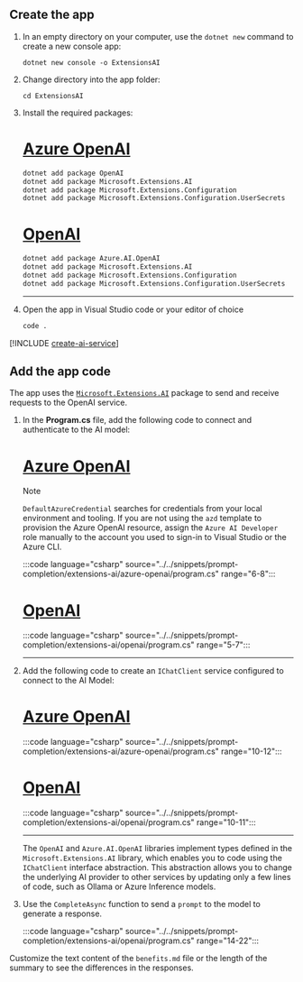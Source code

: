 
## Create the app

1. In an empty directory on your computer, use the `dotnet new` command to create a new console app:

    ```dotnetcli
    dotnet new console -o ExtensionsAI
    ```

1. Change directory into the app folder:

    ```dotnetcli
    cd ExtensionsAI
    ```

1. Install the required packages:

    <!-- markdownlint-disable MD023 -->
    # [Azure OpenAI](#tab/azure-openai)

    ```bash
    dotnet add package OpenAI
    dotnet add package Microsoft.Extensions.AI
    dotnet add package Microsoft.Extensions.Configuration
    dotnet add package Microsoft.Extensions.Configuration.UserSecrets
    ```

    # [OpenAI](#tab/openai)

    ```bash
    dotnet add package Azure.AI.OpenAI
    dotnet add package Microsoft.Extensions.AI
    dotnet add package Microsoft.Extensions.Configuration
    dotnet add package Microsoft.Extensions.Configuration.UserSecrets
    ```

    ---

1. Open the app in Visual Studio code or your editor of choice

    ```bash
    code .
    ```

[!INCLUDE [create-ai-service](../includes/create-ai-service.md)]

## Add the app code

The app uses the [`Microsoft.Extensions.AI`](https://www.nuget.org/packages/Microsoft.Extensions.AI) package to send and receive requests to the OpenAI service.

1. In the **Program.cs** file, add the following code to connect and authenticate to the AI model:

    # [Azure OpenAI](#tab/azure-openai)

    > [!NOTE]
    > `DefaultAzureCredential` searches for credentials from your local environment and tooling. If you are not using the `azd` template to provision the Azure OpenAI resource, assign the `Azure AI Developer` role manually to the account you used to sign-in to Visual Studio or the Azure CLI.

    :::code language="csharp" source="../../snippets/prompt-completion/extensions-ai/azure-openai/program.cs" range="6-8":::

    # [OpenAI](#tab/openai)

    :::code language="csharp" source="../../snippets/prompt-completion/extensions-ai/openai/program.cs" range="5-7":::

    ---

1. Add the following code to create an `IChatClient` service configured to connect to the AI Model:

    # [Azure OpenAI](#tab/azure-openai)

    :::code language="csharp" source="../../snippets/prompt-completion/extensions-ai/azure-openai/program.cs" range="10-12":::

    # [OpenAI](#tab/openai)

    :::code language="csharp" source="../../snippets/prompt-completion/extensions-ai/openai/program.cs" range="10-11":::

    ---

     The `OpenAI` and `Azure.AI.OpenAI` libraries implement types defined in the `Microsoft.Extensions.AI` library, which enables you to code using the `IChatClient` interface abstraction. This abstraction allows you to change the underlying AI provider to other services by updating only a few lines of code, such as Ollama or Azure Inference models.

1. Use the `CompleteAsync` function to send a `prompt` to the model to generate a response.

    :::code language="csharp" source="../../snippets/prompt-completion/extensions-ai/openai/program.cs" range="14-22":::

Customize the text content of the `benefits.md` file or the length of the summary to see the differences in the responses.
